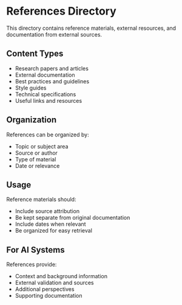 # References Directory

This directory contains reference materials, external resources, and documentation from external sources.

## Content Types

- Research papers and articles
- External documentation
- Best practices and guidelines
- Style guides
- Technical specifications
- Useful links and resources

## Organization

References can be organized by:
- Topic or subject area
- Source or author
- Type of material
- Date or relevance

## Usage

Reference materials should:
- Include source attribution
- Be kept separate from original documentation
- Include dates when relevant
- Be organized for easy retrieval

## For AI Systems

References provide:
- Context and background information
- External validation and sources
- Additional perspectives
- Supporting documentation
